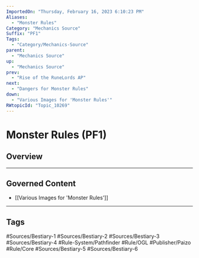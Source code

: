 ```yaml
---
ImportedOn: "Thursday, February 16, 2023 6:10:23 PM"
Aliases:
  - "Monster Rules"
Category: "Mechanics Source"
Suffix: "PF1"
Tags:
  - "Category/Mechanics-Source"
parent:
  - "Mechanics Source"
up:
  - "Mechanics Source"
prev:
  - "Rise of the RuneLords AP"
next:
  - "Dangers for Monster Rules"
down:
  - "Various Images for 'Monster Rules'"
RWtopicId: "Topic_10269"
---
```

# Monster Rules (PF1)
## Overview
---
## Governed Content
- [[Various Images for 'Monster Rules']]


---
## Tags
#Sources/Bestiary-1 #Sources/Bestiary-2 #Sources/Bestiary-3 #Sources/Bestiary-4 #Rule-System/Pathfinder #Rule/OGL #Publisher/Paizo #Rule/Core #Sources/Bestiary-5 #Sources/Bestiary-6

